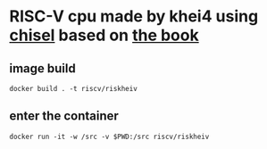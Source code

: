 # RISC-V cpu made by khei4 using [chisel](https://github.com/chipsalliance/chisel) based on [the book](https://github.com/chadyuu/riscv-chisel-book)

## image build

`docker build . -t riscv/riskheiv`

## enter the container

`docker run -it -w /src -v $PWD:/src riscv/riskheiv`

